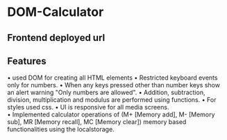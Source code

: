 # DOM-Calculator
## Frontend deployed url
  
## Features
   • used DOM for creating all HTML elements
   • Restricted keyboard events only for numbers. 
   • When any keys pressed other than number keys show an alert warning "Only numbers are allowed". 
   • Addition, subtraction, division, multiplication and modulus are performed using functions. 
   • For styles used css.
   • UI is responsive for all media screens.  
   • Implemented calculator operations of (M+ [Memory add], M- [Memory sub], MR [Memory recall], MC [Memory clear]) memory based functionalities using the localstorage. 
